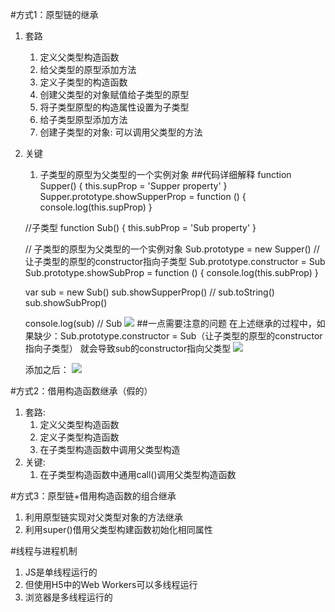 #方式1：原型链的继承
1. 套路
	1. 定义父类型构造函数
	2. 给父类型的原型添加方法
	3. 定义子类型的构造函数
	4. 创建父类型的对象赋值给子类型的原型
	5. 将子类型原型的构造属性设置为子类型
	6. 给子类型原型添加方法
	7. 创建子类型的对象: 可以调用父类型的方法
2. 关键
	1. 子类型的原型为父类型的一个实例对象
##代码详细解释
	function Supper() {
	    this.supProp = 'Supper property'
	  }
	  Supper.prototype.showSupperProp = function () {
	    console.log(this.supProp)
	  }
	
	  //子类型
	  function Sub() {
	    this.subProp = 'Sub property'
	  }
	
	  // 子类型的原型为父类型的一个实例对象
	  Sub.prototype = new Supper()
	  // 让子类型的原型的constructor指向子类型
	  Sub.prototype.constructor = Sub
	  Sub.prototype.showSubProp = function () {
	    console.log(this.subProp)
	  }
	
	  var sub = new Sub()
	  sub.showSupperProp()
	  // sub.toString()
	  sub.showSubProp()
	
	  console.log(sub)  // Sub
![](/img/1012/1.png)
##一点需要注意的问题
	在上述继承的过程中，如果缺少：Sub.prototype.constructor = Sub（让子类型的原型的constructor指向子类型）
	就会导致sub的constructor指向父类型
![](/img/1012/2.png)

	添加之后：
![](/img/1012/3.png)

#方式2：借用构造函数继承（假的）
1. 套路:
	1. 定义父类型构造函数
	2. 定义子类型构造函数
	3. 在子类型构造函数中调用父类型构造
2. 关键:
	1. 在子类型构造函数中通用call()调用父类型构造函数

#方式3：原型链+借用构造函数的组合继承
1. 利用原型链实现对父类型对象的方法继承
2. 利用super()借用父类型构建函数初始化相同属性

#线程与进程机制
1. JS是单线程运行的
2. 但使用H5中的Web Workers可以多线程运行
3. 浏览器是多线程运行的